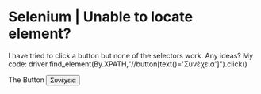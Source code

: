 
# Selenium | Unable to locate element?

I have tried to click a button but none of the selectors work. Any ideas?
My code:
driver.find_element(By.XPATH,"//button[text()='Συνέχεια']").click()

The Button
<button class="MuiButtonBase-root MuiButton-root jss261 MuiButton-contained jss594 MuiButton-containedPrimary MuiButton-containedSizeLarge MuiButton-sizeLarge" tabindex="0" type="button" data-testid="button" label="Συνέχεια"><span class="MuiButton-label"><div class="jss603">Συνέχεια</div></span><span class="MuiTouchRipple-root"></span></button>


        